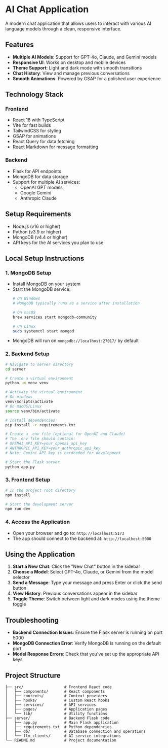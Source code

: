 
# AI Chat Application

A modern chat application that allows users to interact with various AI language models through a clean, responsive interface.

## Features

- **Multiple AI Models**: Support for GPT-4o, Claude, and Gemini models
- **Responsive UI**: Works on desktop and mobile devices
- **Theme Support**: Light and dark mode with smooth transitions
- **Chat History**: View and manage previous conversations
- **Smooth Animations**: Powered by GSAP for a polished user experience

## Technology Stack

### Frontend
- React 18 with TypeScript
- Vite for fast builds
- TailwindCSS for styling
- GSAP for animations
- React Query for data fetching
- React Markdown for message formatting

### Backend
- Flask for API endpoints
- MongoDB for data storage
- Support for multiple AI services:
  - OpenAI GPT models
  - Google Gemini
  - Anthropic Claude

## Setup Requirements

- Node.js (v16 or higher)
- Python (v3.9 or higher)
- MongoDB (v4.4 or higher)
- API keys for the AI services you plan to use

## Local Setup Instructions

### 1. MongoDB Setup
- Install MongoDB on your system
- Start the MongoDB service:
  ```bash
  # On Windows
  # MongoDB typically runs as a service after installation

  # On macOS
  brew services start mongodb-community

  # On Linux
  sudo systemctl start mongod
  ```
- MongoDB will run on `mongodb://localhost:27017/` by default

### 2. Backend Setup
```bash
# Navigate to server directory
cd server

# Create a virtual environment
python -m venv venv

# Activate the virtual environment
# On Windows
venv\Scripts\activate
# On macOS/Linux
source venv/bin/activate

# Install dependencies
pip install -r requirements.txt

# Create a .env file (optional for OpenAI and Claude)
# The .env file should contain:
# OPENAI_API_KEY=your_openai_api_key
# ANTHROPIC_API_KEY=your_anthropic_api_key
# Note: Gemini API key is hardcoded for development

# Start the Flask server
python app.py
```

### 3. Frontend Setup
```bash
# In the project root directory
npm install

# Start the development server
npm run dev
```

### 4. Access the Application
- Open your browser and go to: `http://localhost:5173`
- The app should connect to the backend at: `http://localhost:5000`

## Using the Application

1. **Start a New Chat**: Click the "New Chat" button in the sidebar
2. **Choose a Model**: Select GPT-4o, Claude, or Gemini from the model selector
3. **Send a Message**: Type your message and press Enter or click the send button
4. **View History**: Previous conversations appear in the sidebar
5. **Toggle Theme**: Switch between light and dark modes using the theme toggle

## Troubleshooting

- **Backend Connection Issues**: Ensure the Flask server is running on port 5000
- **MongoDB Connection Error**: Verify MongoDB is running on the default port
- **Model Response Errors**: Check that you've set up the appropriate API keys

## Project Structure

```
├── src/                  # Frontend React code
│   ├── components/       # React components
│   ├── contexts/         # Context providers
│   ├── hooks/            # Custom React hooks
│   ├── services/         # API services
│   ├── pages/            # Application pages
│   └── lib/              # Utility functions
├── server/               # Backend Flask code
│   ├── app.py            # Main Flask application
│   ├── requirements.txt  # Python dependencies
│   ├── db/               # Database connection and operations
│   └── llm_clients/      # AI service integrations
└── README.md             # Project documentation
```
